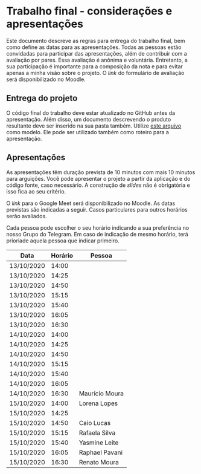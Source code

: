 # Trabalho final - considerações e apresentações

Este documento descreve as regras para entrega do trabalho final, bem como define as datas para as apresentações. Todas as pessoas estão convidadas para participar das apresentações, além de contribuir com a avaliação por pares. Essa avaliação é anônima e voluntária. Entretanto, a sua participação é importante para a composição da nota e para evitar apenas a minha visão sobre o projeto. O *link* do formulário de avaliação será disponibilizado no Moodle.

## Entrega do projeto

O código final do trabalho deve estar atualizado no GitHub antes da apresentação. Além disso, um documento descrevendo o produto resultante deve ser inserido na sua pasta também. Utilize [este arquivo](CSI477-2020-03-ple-trabalho-final-resultados.md) como modelo. Ele pode ser utilizado também como roteiro para a apresentação.

## Apresentações

As apresentações têm duração prevista de 10 minutos com mais 10 minutos para arguições. Você pode apresentar o projeto a partir da aplicação e do código fonte, caso necessário. A construção de *slides* não é obrigatória e isso fica ao seu critério.

O *link* para o Google Meet será disponibilizado no Moodle. As datas previstas são indicadas a seguir. Casos particulares para outros horários serão avaliados.

Cada pessoa pode escolher o seu horário indicando a sua preferência no nosso Grupo do Telegram. Em caso de indicação de mesmo horário, terá prioriade aquela pessoa que indicar primeiro.

Data | Horário | Pessoa
-----| ------- | ------
13/10/2020 | 14:00 | 
13/10/2020 | 14:25 | 
13/10/2020 | 14:50 | 
13/10/2020 | 15:15 | 
13/10/2020 | 15:40 | 
13/10/2020 | 16:05 | 
13/10/2020 | 16:30 | 
14/10/2020 | 14:00 | 
14/10/2020 | 14:25 | 
14/10/2020 | 14:50 | 
14/10/2020 | 15:15 | 
14/10/2020 | 15:40 | 
14/10/2020 | 16:05 | 
14/10/2020 | 16:30 | Maurício Moura
15/10/2020 | 14:00 | Lorena Lopes
15/10/2020 | 14:25 | 
15/10/2020 | 14:50 | Caio Lucas
15/10/2020 | 15:15 | Rafaela Silva
15/10/2020 | 15:40 | Yasmine Leite
15/10/2020 | 16:05 | Raphael Pavani 
15/10/2020 | 16:30 | Renato Moura
